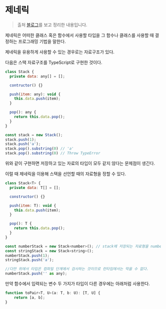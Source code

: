 # 제네릭

> 출처 [블로그](https://hyunseob.github.io/2017/01/14/typescript-generic/)를 보고 정리한 내용입니다.

제네릭은 어떠한 클래스 혹은 함수에서 사용할 타입을 그 함수나 클래스를 사용할 때 결정하는 프로그래밍 기법을 말한다.

제네릭을 유용하게 사용할 수 있는 경우로는 자료구조가 있다.

다음은 스택 자료구조를 TypeScript로 구현한 것이다.

```js
class Stack {
  private data: any[] = [];

  contructor() {}

  push(item: any): void {
    this.data.push(item);
  }

  pop(): any {
    return this.data.pop();
  }
}

const stack = new Stack();
stack.push(1);
stack.push('a');
stack.pop().substring(0) // 'a'
stack.pop().substring(0) // Throw TypeError
```

위와 같이 구현하면 저장하고 있는 자료의 타입이 모두 같지 않다는 문제점이 생긴다.

이럴 때 제네릭을 이용해 스택을 선언할 때의 자료형을 정할 수 있다.

```js
class Stack<T> {
  private data: T[] = [];

  constructor() {}

  push(item: T): void {
    this.data.push(item);
  }

  pop(): T {
    return this.data.pop();
  }
}

const numberStack = new Stack<number>(); // stack에 저장되는 자료형을 number로 선언 시점에 지정한다.
const stringStack = new Stack<string>();
numberStack.push(1);
stringStack.push('a');

//다만 위에서 타입은 컴파일 단계에서 검사하는 것이므로 런타임에서는 막을 수 없다.
numberStack.push('' as any);
```

만약 함수에서 입력되는 변수 두 가지가 타입이 다른 경우에는 아래처럼 사용한다.

```js
function toPair<T, U>(a: T, b: U): [T, U] {
    return [a, b];
}
```
